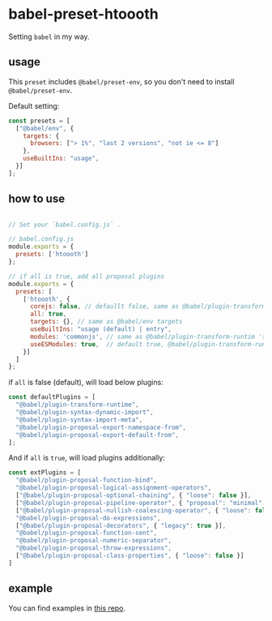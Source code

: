 # babel-preset-htoooth

Setting `babel` in my way.

## usage

This `preset` includes `@babel/preset-env`, so you don't need to install `@babel/preset-env`.

Default setting:

```js
const presets = [
  ["@babel/env", {
    targets: {
      browsers: ["> 1%", "last 2 versions", "not ie <= 8"]
    },
    useBuiltIns: "usage",
  }]
];

```

## how to use


```js

// Set your `babel.config.js` .

// babel.config.js
module.exports = {
  presets: ['htoooth']
};

// if all is true, add all proposal plugins
module.exports = {
  presets: [
    ['htoooth', {
      corejs: false, // defaullt false, same as @babel/plugin-transform-runtim 's options corejs
      all: true,
      targets: {}, // same as @babel/env targets
      useBuiltIns: "usage (default) | entry",
      modules: 'commonjs', // same as @babel/plugin-transform-runtim 's options modules
      useESModules: true,  // default true, @babel/plugin-transform-runtim 's options useESModules
    }]
  ]
};

```

if `all` is false (default), will load below plugins:

```js
const defaultPlugins = [
  "@babel/plugin-transform-runtime",
  "@babel/plugin-syntax-dynamic-import",
  "@babel/plugin-syntax-import-meta",
  "@babel/plugin-proposal-export-namespace-from",
  "@babel/plugin-proposal-export-default-from",
];

```

And if `all` is `true`, will load plugins additionally:

```js
const extPlugins = [
  "@babel/plugin-proposal-function-bind",
  "@babel/plugin-proposal-logical-assignment-operators",
  ["@babel/plugin-proposal-optional-chaining", { "loose": false }],
  ["@babel/plugin-proposal-pipeline-operator", { "proposal": "minimal" }],
  ["@babel/plugin-proposal-nullish-coalescing-operator", { "loose": false }],
  "@babel/plugin-proposal-do-expressions",
  ["@babel/plugin-proposal-decorators", { "legacy": true }],
  "@babel/plugin-proposal-function-sent",
  "@babel/plugin-proposal-numeric-separator",
  "@babel/plugin-proposal-throw-expressions",
  ["@babel/plugin-proposal-class-properties", { "loose": false }]
]

```

## example

You can find examples in [this repo](https://github.com/RaichuCli/babel-preset-htoooth-test).
